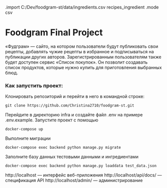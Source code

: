 .import C:/Dev/foodgram-st/data/ingredients.csv recipes_ingredient
.mode csv
# Foodgram Final Project

«Фудграм» — сайто, на котором пользователи будут публиковать свои рецепты, добавлять чужие рецепты в избранное и подписываться на публикации других авторов. Зарегистрированным пользователям также будет доступен сервис «Список покупок». Он позволит создавать список продуктов, которые нужно купить для приготовления выбранных блюд.

### Как запустить проект:

Клонировать репозиторий и перейти в него в командной строке:
```
git clone https://github.com/Christina2710/foodgram-st.git
```
Перейдите в директорию infra и создайте файл .env на примере .env.example.
Запустите проект с помощью
```
docker-compose up 
```
Выполните миграции
```
docker-compose exec backend python manage.py migrate 
```
Заполните базу данных тестовыми данными и ингредиентами
```
docker-compose exec backend python manage.py loaddata test_data.json
```

http://localhost — интерфейс веб-приложения
http://localhost/api/docs/ — спецификация API
http://localhost/admin/ — администрирование
